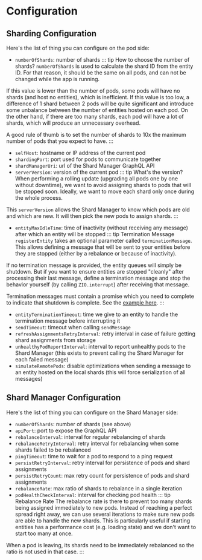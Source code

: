 # Configuration

## Sharding Configuration

Here's the list of thing you can configure on the pod side:
- `numberOfShards`: number of shards
::: tip How to choose the number of shards?
`numberOfShards` is used to calculate the shard ID from the entity ID. For that reason, it should be the same on all pods, and can not be changed while the app is running.

If this value is lower than the number of pods, some pods will have no shards (and host no entities), which is inefficient.
If this value is too low, a difference of 1 shard between 2 pods will be quite significant and introduce some unbalance between the number of entities hosted on each pod.
On the other hand, if there are too many shards, each pod will have a lot of shards, which will produce an unnecessary overhead.

A good rule of thumb is to set the number of shards to 10x the maximum number of pods that you expect to have.
:::
- `selfHost`: hostname or IP address of the current pod
- `shardingPort`: port used for pods to communicate together
- `shardManagerUri`: url of the Shard Manager GraphQL API
- `serverVersion`: version of the current pod
::: tip What's the version?
When performing a rolling update (upgrading all pods one by one without downtime), we want to avoid assigning shards to pods that will be stopped soon.
Ideally, we want to move each shard only once during the whole process.

This `serverVersion` allows the Shard Manager to know which pods are old and which are new. It will then pick the new pods to assign shards.
:::
- `entityMaxIdleTime`: time of inactivity (without receiving any message) after which an entity will be stopped
::: tip Termination Message
`registerEntity` takes an optional parameter called `terminationMessage`. This allows defining a message that will be sent to your entities before they are stopped (either by a rebalance or because of inactivity).

If no termination message is provided, the entity queues will simply be shutdown.
But if you want to ensure entities are stopped "cleanly" after processing their last message, define a termination message and stop the behavior yourself (by calling `ZIO.interrupt`) after receiving that message.

Termination messages must contain a promise which you need to complete to indicate that shutdown is complete. See the [example here](https://github.com/devsisters/shardcake/tree/series/2.x/examples/src/main/scala/example/complex).
:::
- `entityTerminationTimeout`: time we give to an entity to handle the termination message before interrupting it
- `sendTimeout`: timeout when calling `sendMessage`
- `refreshAssignmentsRetryInterval`: retry interval in case of failure getting shard assignments from storage
- `unhealthyPodReportInterval`: interval to report unhealthy pods to the Shard Manager (this exists to prevent calling the Shard Manager for each failed message)
- `simulateRemotePods`: disable optimizations when sending a message to an entity hosted on the local shards (this will force serialization of all messages)

## Shard Manager Configuration

Here's the list of thing you can configure on the Shard Manager side:
- `numberOfShards`: number of shards (see above)
- `apiPort`: port to expose the GraphQL API
- `rebalanceInterval`: interval for regular rebalancing of shards
- `rebalanceRetryInterval`: retry interval for rebalancing when some shards failed to be rebalanced
- `pingTimeout`: time to wait for a pod to respond to a ping request
- `persistRetryInterval`: retry interval for persistence of pods and shard assignments
- `persistRetryCount`: max retry count for persistence of pods and shard assignments
- `rebalanceRate`: max ratio of shards to rebalance in a single iteration
- `podHealthCheckInterval`: interval for checking pod health
::: tip Rebalance Rate
The rebalance rate is there to prevent too many shards being assigned immediately to new pods.
Instead of reaching a perfect spread right away, we can use several iterations to make sure new pods are able to handle the new shards. 
This is particularly useful if starting entities has a performance cost (e.g. loading state) and we don't want to start too many at once.

When a pod is leaving, its shards need to be immediately rebalanced so the ratio is not used in that case.
:::
